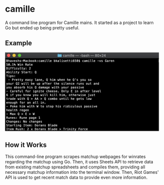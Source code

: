 # camille
A command line program for Camille mains. It started as a project to learn Go but ended up being pretty useful.

## Example
![](image.png)

## How it Works
This command-line program scrapes matchup webpages for winrates regarding the matchup using Go. Then, it uses Sheets API to retrieve
data from existing matchup spreadsheets and compiles them, providing all necessary matchup information into the terminal window. Then,
Riot Games' API is used to get recent match data to provide even more information.
